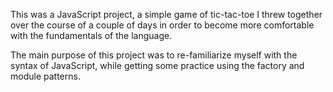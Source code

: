 This was a JavaScript project, a simple game of tic-tac-toe I threw together over the course of a couple of days in order to become more comfortable with the fundamentals of the language.

The main purpose of this project was to re-familiarize myself with the syntax of JavaScript, while getting some practice using the factory and module patterns.
